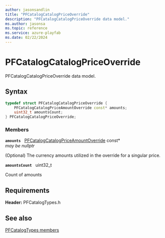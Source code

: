 ```yaml
---
author: jasonsandlin
title: "PFCatalogCatalogPriceOverride"
description: "PFCatalogCatalogPriceOverride data model."
ms.author: jasonsa
ms.topic: reference
ms.service: azure-playfab
ms.date: 02/22/2024
---
```


# PFCatalogCatalogPriceOverride  

PFCatalogCatalogPriceOverride data model.  

## Syntax  
  
```cpp
typedef struct PFCatalogCatalogPriceOverride {  
    PFCatalogCatalogPriceAmountOverride const* amounts;  
    uint32_t amountsCount;  
} PFCatalogCatalogPriceOverride;  
```
  
### Members  
  
**`amounts`** &nbsp; [PFCatalogCatalogPriceAmountOverride](pfcatalogcatalogpriceamountoverride.md) const*  
*may be nullptr*  
  
(Optional) The currency amounts utilized in the override for a singular price.
  
**`amountsCount`** &nbsp; uint32_t  
  
Count of amounts
  
  
## Requirements  
  
**Header:** PFCatalogTypes.h
  
## See also  
[PFCatalogTypes members](../pfcatalogtypes_members.md)  

  
  

